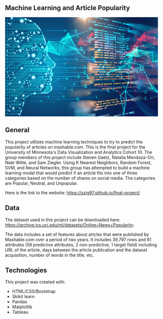 ## Machine Learning and Article Popularity

<img src="https://github.com/sgaetz1/expert-couscous/blob/main/graphics/machine_learning.jpg" alt="machine learning">

## General
This project utilizes machine learning techniques to try to predict the popularity of articles on mashable.com. This is the final project for the University of Minnesota's Data Visualization and Analytics Cohort 10. The group members of this project include Steven Gaetz, Natalia Mendoza-Orr, Nate Witte, and Sam Ziegler. Using K Nearest Neighbors, Random Forest, SVM, and Neural Networks, this group has attempted to build a machine learning model that would predict if an article fits into one of three categories based on the number of shares on social media. The categories are Popular, Neutral, and Unpopular.

Here is the link to the website: https://szig97.github.io/final-project/

## Data
The dataset used in this project can be downloaded here: https://archive.ics.uci.edu/ml/datasets/Online+News+Popularity.

The data includes a set of features about artcles that were published by Mashable.com over a period of two years. It includes 39,797 rows and  61 attributes (58 predictive attributes, 2 non-predictive, 1 target field) including URL of the article, days between the article publication and the dataset acquisition, number of words in the title, etc.

## Technologies
This project was created with:
* HTML/CSS/Bootstrap
* Skikit learn
* Pandas
* Matplotlib
* Tableau

